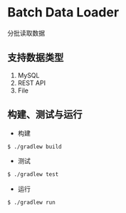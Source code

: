 # Batch Data Loader
分批读取数据
## 支持数据类型
1. MySQL
2. REST API
3. File

## 构建、测试与运行
- 构建
```bash
$ ./gradlew build
```
- 测试
```bash
$ ./gradlew test
```
- 运行
```bash
$ ./gradlew run
```